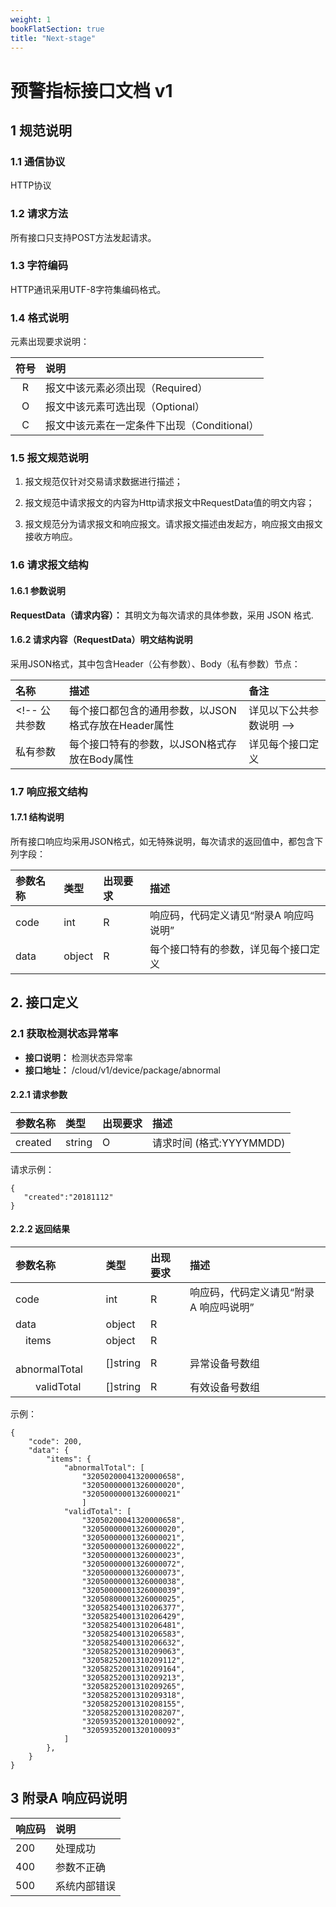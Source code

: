 ```yaml
---
weight: 1
bookFlatSection: true
title: "Next-stage"
---
```



 


# 预警指标接口文档 v1

## 1 规范说明

### 1.1 通信协议

HTTP协议

### 1.2 请求方法
所有接口只支持POST方法发起请求。

### 1.3 字符编码
HTTP通讯采用UTF-8字符集编码格式。

### 1.4 格式说明
元素出现要求说明：

符号				|说明
:----:			|:---
R				|报文中该元素必须出现（Required）
O				|报文中该元素可选出现（Optional）
C				|报文中该元素在一定条件下出现（Conditional）

### 1.5 报文规范说明

1. 报文规范仅针对交易请求数据进行描述；  

2. 报文规范中请求报文的内容为Http请求报文中RequestData值的明文内容；

3. 报文规范分为请求报文和响应报文。请求报文描述由发起方，响应报文由报文接收方响应。

### 1.6 请求报文结构

#### 1.6.1 参数说明
**RequestData（请求内容）：** 其明文为每次请求的具体参数，采用 JSON 格式.

#### 1.6.2 请求内容（RequestData）明文结构说明

采用JSON格式，其中包含Header（公有参数）、Body（私有参数）节点：

名称		|描述											|备注
:--		|:--											|:--
<!-- 公共参数	|每个接口都包含的通用参数，以JSON格式存放在Header属性	|详见以下公共参数说明 -->
私有参数	|每个接口特有的参数，以JSON格式存放在Body属性		|详见每个接口定义

<!-- **公共参数说明：**

公共参数（Header）是用于标识产品及接口鉴权的参数，每次请求均需要携带这些参数：

参数名称				|类型		|出现要求	|描述  
:----				|:---		|:------	|:---	
token				|string		|R			|用户登录后token，没有登录则为空字符串 -->

### 1.7 响应报文结构
#### 1.7.1 结构说明
所有接口响应均采用JSON格式，如无特殊说明，每次请求的返回值中，都包含下列字段：

参数名称						|类型		|出现要求	|描述  
:----						|:---		|:------	|:---	
code						|int		|R			|响应码，代码定义请见“附录A 响应吗说明”
data						|object		|R			|每个接口特有的参数，详见每个接口定义


## 2. 接口定义

### 2.1 获取检测状态异常率
- **接口说明：** 检测状态异常率
- **接口地址：** /cloud/v1/device/package/abnormal

#### 2.2.1 请求参数

参数名称						|类型		|出现要求	|描述  
:----						|:---		|:------	|:---	
created						|string		|O		|请求时间 (格式:YYYYMMDD)


请求示例：

```
{
   "created":"20181112"
}
```


#### 2.2.2 返回结果

参数名称						|类型		|出现要求	|描述  
:----						|:---		|:------	|:---	
code						|int		|R			|响应码，代码定义请见“附录A 响应吗说明”
data						|object		|R			|&nbsp;
&emsp;items						|object		|R			|&nbsp;
&emsp;&emsp;abnormalTotal				|[]string		|R			|异常设备号数组
&emsp;&emsp;validTotal				|[]string		|R			|有效设备号数组



示例：

```
{
    "code": 200,
    "data": {
        "items": {
            "abnormalTotal": [
                "32050200041320000658",
                "32050000001326000020",
                "32050000001326000021"
                ]
            "validTotal": [
                "32050200041320000658",
                "32050000001326000020",
                "32050000001326000021",
                "32050000001326000022",
                "32050000001326000023",
                "32050000001326000072",
                "32050000001326000073",
                "32050000001326000038",
                "32050000001326000039",
                "32050800001326000025",
                "32058254001310206377",
                "32058254001310206429",
                "32058254001310206481",
                "32058254001310206583",
                "32058254001310206632",
                "32058252001310209063",
                "32058252001310209112",
                "32058252001310209164",
                "32058252001310209213",
                "32058252001310209265",
                "32058252001310209318",
                "32058252001310208155",
                "32058252001310208207",
                "32059352001320100092",
                "32059352001320100093"
            ]
        },
    }
}
```


## 3 附录A 响应码说明

响应码	|说明  
:----	|:---
200		|处理成功
400		|参数不正确
500		|系统内部错误






